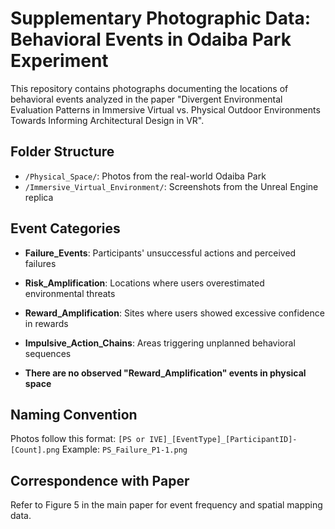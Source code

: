 # Supplementary Photographic Data: Behavioral Events in Odaiba Park Experiment

This repository contains photographs documenting the locations of behavioral events analyzed in the paper "Divergent Environmental Evaluation Patterns in Immersive Virtual vs. Physical Outdoor Environments
Towards Informing Architectural Design in VR".

## Folder Structure
- `/Physical_Space/`: Photos from the real-world Odaiba Park
- `/Immersive_Virtual_Environment/`: Screenshots from the Unreal Engine replica

## Event Categories
- **Failure_Events**: Participants' unsuccessful actions and perceived failures
- **Risk_Amplification**: Locations where users overestimated environmental threats
- **Reward_Amplification**: Sites where users showed excessive confidence in rewards
- **Impulsive_Action_Chains**: Areas triggering unplanned behavioral sequences

- **There are no observed "Reward_Amplification" events in physical space**
  
## Naming Convention
Photos follow this format: `[PS or IVE]_[EventType]_[ParticipantID]-[Count].png`
Example: `PS_Failure_P1-1.png`

## Correspondence with Paper
Refer to Figure 5 in the main paper for event frequency and spatial mapping data.
